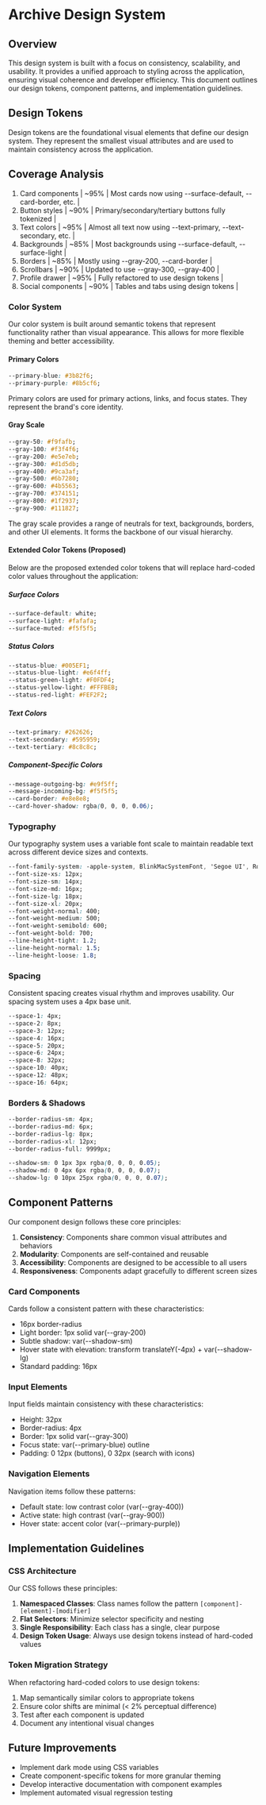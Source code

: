 # Archive Design System

## Overview

This design system is built with a focus on consistency, scalability, and usability. It provides a unified approach to styling across the application, ensuring visual coherence and developer efficiency. This document outlines our design tokens, component patterns, and implementation guidelines.

## Design Tokens

Design tokens are the foundational visual elements that define our design system. They represent the smallest visual attributes and are used to maintain consistency across the application.

## Coverage Analysis
1.  Card components | ~95% | Most cards now using --surface-default, --card-border, etc. |
2.  Button styles | ~90% | Primary/secondary/tertiary buttons fully tokenized |
3.  Text colors | ~95% | Almost all text now using --text-primary, --text-secondary, etc. |
4.  Backgrounds | ~85% | Most backgrounds using --surface-default, --surface-light |
5.  Borders | ~85% | Mostly using --gray-200, --card-border |
6.  Scrollbars | ~90% | Updated to use --gray-300, --gray-400 |
7.  Profile drawer | ~95% | Fully refactored to use design tokens |
8.  Social components | ~90% | Tables and tabs using design tokens |

### Color System

Our color system is built around semantic tokens that represent functionality rather than visual appearance. This allows for more flexible theming and better accessibility.

#### Primary Colors

```css
--primary-blue: #3b82f6;
--primary-purple: #8b5cf6;
```

Primary colors are used for primary actions, links, and focus states. They represent the brand's core identity.

#### Gray Scale

```css
--gray-50: #f9fafb;
--gray-100: #f3f4f6;
--gray-200: #e5e7eb;
--gray-300: #d1d5db;
--gray-400: #9ca3af;
--gray-500: #6b7280;
--gray-600: #4b5563;
--gray-700: #374151;
--gray-800: #1f2937;
--gray-900: #111827;
```

The gray scale provides a range of neutrals for text, backgrounds, borders, and other UI elements. It forms the backbone of our visual hierarchy.

#### Extended Color Tokens (Proposed)

Below are the proposed extended color tokens that will replace hard-coded color values throughout the application:

##### Surface Colors
```css
--surface-default: white;
--surface-light: #fafafa;
--surface-muted: #f5f5f5;
```

##### Status Colors
```css
--status-blue: #005EF1;
--status-blue-light: #e6f4ff;
--status-green-light: #F0FDF4;
--status-yellow-light: #FFFBEB;
--status-red-light: #FEF2F2;
```

##### Text Colors
```css
--text-primary: #262626;
--text-secondary: #595959;
--text-tertiary: #8c8c8c;
```

##### Component-Specific Colors
```css
--message-outgoing-bg: #e9f5ff;
--message-incoming-bg: #f5f5f5;
--card-border: #e8e8e8;
--card-hover-shadow: rgba(0, 0, 0, 0.06);
```

### Typography

Our typography system uses a variable font scale to maintain readable text across different device sizes and contexts.

```css
--font-family-system: -apple-system, BlinkMacSystemFont, 'Segoe UI', Roboto, 'Helvetica Neue', Arial, sans-serif;
--font-size-xs: 12px;
--font-size-sm: 14px;
--font-size-md: 16px;
--font-size-lg: 18px;
--font-size-xl: 20px;
--font-weight-normal: 400;
--font-weight-medium: 500;
--font-weight-semibold: 600;
--font-weight-bold: 700;
--line-height-tight: 1.2;
--line-height-normal: 1.5;
--line-height-loose: 1.8;
```

### Spacing

Consistent spacing creates visual rhythm and improves usability. Our spacing system uses a 4px base unit.

```css
--space-1: 4px;
--space-2: 8px;
--space-3: 12px;
--space-4: 16px;
--space-5: 20px;
--space-6: 24px;
--space-8: 32px;
--space-10: 40px;
--space-12: 48px;
--space-16: 64px;
```

### Borders & Shadows

```css
--border-radius-sm: 4px;
--border-radius-md: 6px;
--border-radius-lg: 8px;
--border-radius-xl: 12px;
--border-radius-full: 9999px;

--shadow-sm: 0 1px 3px rgba(0, 0, 0, 0.05);
--shadow-md: 0 4px 6px rgba(0, 0, 0, 0.07);
--shadow-lg: 0 10px 25px rgba(0, 0, 0, 0.07);
```

## Component Patterns

Our component design follows these core principles:

1. **Consistency**: Components share common visual attributes and behaviors
2. **Modularity**: Components are self-contained and reusable
3. **Accessibility**: Components are designed to be accessible to all users
4. **Responsiveness**: Components adapt gracefully to different screen sizes

### Card Components

Cards follow a consistent pattern with these characteristics:
- 16px border-radius
- Light border: 1px solid var(--gray-200)
- Subtle shadow: var(--shadow-sm)
- Hover state with elevation: transform translateY(-4px) + var(--shadow-lg)
- Standard padding: 16px

### Input Elements

Input fields maintain consistency with these characteristics:
- Height: 32px
- Border-radius: 4px
- Border: 1px solid var(--gray-300)
- Focus state: var(--primary-blue) outline
- Padding: 0 12px (buttons), 0 32px (search with icons)

### Navigation Elements

Navigation items follow these patterns:
- Default state: low contrast color (var(--gray-400))
- Active state: high contrast (var(--gray-900))
- Hover state: accent color (var(--primary-purple))

## Implementation Guidelines

### CSS Architecture

Our CSS follows these principles:

1. **Namespaced Classes**: Class names follow the pattern `[component]-[element]-[modifier]`
2. **Flat Selectors**: Minimize selector specificity and nesting
3. **Single Responsibility**: Each class has a single, clear purpose
4. **Design Token Usage**: Always use design tokens instead of hard-coded values

### Token Migration Strategy

When refactoring hard-coded colors to use design tokens:

1. Map semantically similar colors to appropriate tokens
2. Ensure color shifts are minimal (< 2% perceptual difference)
3. Test after each component is updated
4. Document any intentional visual changes

## Future Improvements

- Implement dark mode using CSS variables
- Create component-specific tokens for more granular theming
- Develop interactive documentation with component examples
- Implement automated visual regression testing

